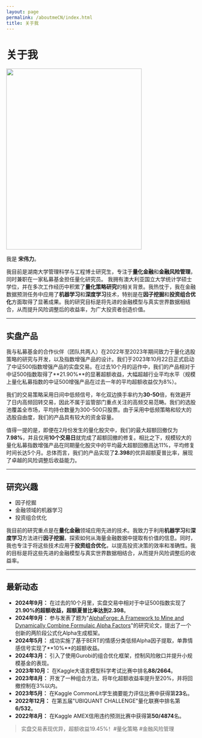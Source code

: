```yaml
---
layout: page
permalink: /aboutmeCN/index.html
title: 关于我
---
```


# 关于我

<img src="https://sowelswl.github.io/weilisong.jpg" class="floatpic" width="360" height="480">

我是 **宋伟力**。

我目前是湖南大学管理科学与工程博士研究生，专注于**量化金融**和**金融风险管理**，同时兼职在一家私募基金担任量化研究员。
我拥有澳大利亚国立大学统计学硕士学位，并在多次工作经历中积累了**量化策略研究**的相关背景。我热忱于，我在金融数据预测任务中应用了**机器学习**和**深度学习**技术，特别是在**因子挖掘**和**投资组合优化**方面取得了显著成果。我的研究目标是将先进的金融模型与真实世界数据相结合，从而提升风险调整后的收益率，为广大投资者创造价值。

---
## 实盘产品

我与私募基金的合作伙伴（团队共两人）在2022年至2023年期间致力于量化选股策略的研究与开发，以及指数增强产品的设计。我们于2023年10月22日正式启动了中证500指数增强产品的实盘交易。在过去10个月的运作中，我们的产品相对于中证500指数取得了**21.90%**的显著超额收益，大幅超越行业平均水平（规模上量化私募指数的中证500增强产品在过去一年的平均超额收益仅为8%）。

我们的交易策略采用日间中低频信号，年化双边换手率约为**30-50**倍，有效避开了日内高频回转交易，因此不属于监管部门重点关注的高频交易范畴。我们的选股池覆盖全市场，平均持仓数量为300-500只股票。由于采用中低频策略和较大的选股自由度，我们的产品具有较大的资金容量。

值得一提的是，即便在2月份发生的量化股灾中，我们的最大超额回撤仅为**7.98%**，并且仅用**10个交易日**就完成了超额回撤的修复。相比之下，规模较大的量化私募指数增强产品在同期量化股灾中的平均最大超额回撤高达11%，平均修复时间长达5个月。总体而言，我们的产品实现了**2.398**的优异超额夏普比率，展现了卓越的风险调整后收益能力。





---

## 研究兴趣

- 因子挖掘
- 金融领域的机器学习
- 投资组合优化

我目前的研究重点是在**量化金融**领域应用先进的技术。我致力于利用**机器学习**和**深度学习**方法进行**因子挖掘**，探索如何从海量金融数据中提取有价值的信息。同时，我也专注于将这些技术应用于**投资组合优化**，以提高投资决策的效率和准确性。我的目标是将这些先进的金融模型与真实世界数据相结合，从而提升风险调整后的收益率。

---

## 最新动态

- **2024年9月：** 在过去的10个月里，实盘交易中相对于中证500指数实现了**21.90%**的超额收益，超额夏普比率达到**2.398**。
- **2024年9月：** 参与发表了题为"[AlphaForge: A Framework to Mine and Dynamically Combine Formulaic Alpha Factors](https://arxiv.org/abs/2406.18394)"的研究论文，提出了一个创新的两阶段公式化Alpha生成框架。
- **2024年5月：** 成功实施了基于BERT的情感分类低频Alpha因子提取，单靠情感信号实现了**10%**的超额收益。
- **2024年3月：** 引入了使用Gurobi的组合优化框架，控制风险敞口并提升小规模基金的表现。
- **2023年10月：** 在Kaggle大语言模型科学考试比赛中排名**88/2664**。
- **2023年8月：** 开发了一种组合方法，将年化超额收益率提升至20%，并将回撤控制在3%以内。
- **2023年5月：** 在Kaggle CommonLit学生摘要能力评估比赛中获得第**23**名。
- **2022年12月：** 在第五届"UBIQUANT CHALLENGE"量化联赛中排名第**6/532**。
- **2022年8月：** 在Kaggle AMEX信用违约预测比赛中获得第**50/4874**名。

<blockquote class="twitter-tweet"><p lang="zh" dir="ltr">实盘交易表现优异，超额收益19.45%！#量化策略 #金融风险管理</p></blockquote>

